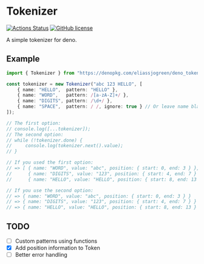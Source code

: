 # Tokenizer
[![Actions Status](https://github.com/eliassjogreen/deno_tokenizer/workflows/Tests/badge.svg)](https://github.com/eliassjogreen/deno_tokenizer/actions)
[![GitHub license](https://img.shields.io/github/license/eliassjogreen/deno_tokenizer)](https://github.com/eliassjogreen/deno_tokenizer)

A simple tokenizer for deno.

## Example
```TypeScript
import { Tokenizer } from "https://denopkg.com/eliassjogreen/deno_tokenizer/mod.ts";

const tokenizer = new Tokenizer("abc 123 HELLO", [
    { name: "HELLO",  pattern: "HELLO" },
    { name: "WORD",   pattern: /[a-zA-Z]+/ },
    { name: "DIGITS", pattern: /\d+/ },
    { name: "SPACE",  pattern: / /, ignore: true } // Or leave name blank and remove "ignore: true"
]);

// The first option:
// console.log([...tokenizer]);
// The second option:
// while (!tokenizer.done) {
//     console.log(tokenizer.next().value);
// }

// If you used the first option:
// => [ { name: "WORD", value: "abc", position: { start: 0, end: 3 } },
//      { name: "DIGITS", value: "123", position: { start: 4, end: 7 } },
//      { name: "HELLO", value: "HELLO", position: { start: 8, end: 13 } } ]

// If you use the second option:
// => { name: "WORD", value: "abc", position: { start: 0, end: 3 } }
// => { name: "DIGITS", value: "123", position: { start: 4, end: 7 } }
// => { name: "HELLO", value: "HELLO", position: { start: 8, end: 13 } }
```

## TODO
- [ ] Custom patterns using functions
- [x] Add position information to Token
- [ ] Better error handling
